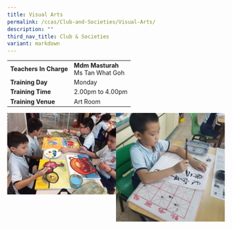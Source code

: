 ```yaml
---
title: Visual Arts
permalink: /ccas/Club-and-Societies/Visual-Arts/
description: ""
third_nav_title: Club & Societies
variant: markdown
---
```

| |  | 
| -------- | -------- | 
| **Teachers In Charge**     | **Mdm Masturah**<br>Ms Tan What Goh  | 
|**Training Day**|Monday
|**Training Time**|2.00pm to 4.00pm
|**Training Venue**|Art Room

<img src="/images/Painting%20and%20crafts.jpeg" style="width:50%;float:left">
<img src="/images/Visual%20arts.jpeg" style="width:50%">